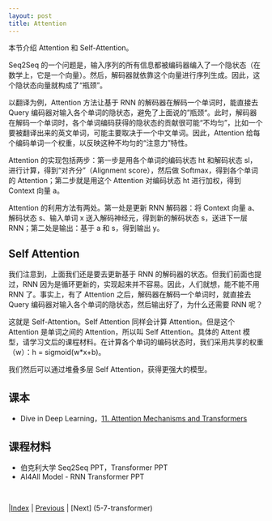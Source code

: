 ```yaml
---
layout: post
title: Attention
---
```


本节介绍 Attention 和 Self-Attention。

Seq2Seq 的一个问题是，输入序列的所有信息都被编码器编入了一个隐状态（在数学上，它是一个向量）。然后，解码器就依靠这个向量进行序列生成。因此，这个隐状态向量就构成了“瓶颈”。

以翻译为例，Attention 方法让基于 RNN 的解码器在解码一个单词时，能直接去 Query 编码器对输入各个单词的隐状态，避免了上面说的”瓶颈“。此时，解码器在解码一个单词时，各个单词编码获得的隐状态的贡献很可能“不均匀”，比如一个要被翻译出来的英文单词，可能主要取决于一个中文单词。因此，Attention 给每个编码单词一个权重，以反映这种不均匀的“注意力”特性。

Attention 的实现包括两步：第一步是用各个单词的编码状态 ht 和解码状态 sl，进行计算，得到“对齐分”（Alignment score），然后做 Softmax，得到各个单词的 Attention；第二步就是用这个 Attention 对编码状态 ht 进行加权，得到 Context 向量 a。

Attention 的利用方法有两处。第一处是更新 RNN 解码器：将 Context 向量 a、解码状态 s、输入单词 x 送入解码神经元，得到新的解码状态 s，送进下一层 RNN；第二处是输出：基于 a 和 s，得到输出 y。

## Self Attention

我们注意到，上面我们还是要去更新基于 RNN 的解码器的状态。但我们前面也提过，RNN 因为是循环更新的，实现起来并不容易。因此，人们就想，能不能不用 RNN 了。事实上，有了 Attention 之后，解码器在解码一个单词时，就直接去 Query 编码器对输入各个单词的隐状态，然后输出好了，为什么还需要 RNN 呢？

这就是 Self-Attention。Self Attention 同样会计算 Attention。但是这个 Attention 是单词之间的 Attention，所以叫 Self Attention。具体的 Attent 模型，请学习文后的课程材料。在计算各个单词的编码状态时，我们采用共享的权重（w）：h = sigmoid(w*x+b)。

我们然后可以通过堆叠多层 Self Attention，获得更强大的模型。

## 课本

- Dive in Deep Learning，[11. Attention Mechanisms and Transformers](https://d2l.ai/chapter_attention-mechanisms-and-transformers/index.html)

## 课程材料

- 伯克利大学 Seq2Seq PPT，Transformer PPT
- AI4All Model - RNN Transformer PPT

<br/>

|[Index](./) | [Previous](5-3-rnn) | [Next] (5-7-transformer)
